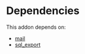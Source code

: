 # Dependencies

This addon depends on:

- [mail](../../../../../oca-ocb-core/odoo-bringout-oca-ocb-mail)
- [sql_export](../../../../odoo-bringout-oca-reporting-engine-sql_export)

